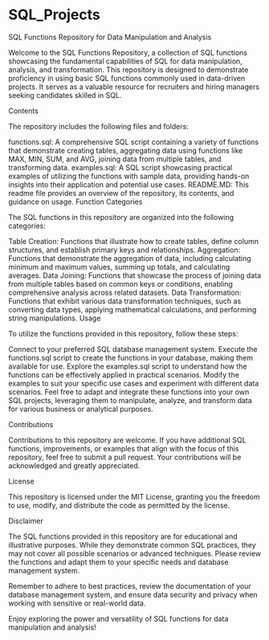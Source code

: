 # SQL_Projects
SQL Functions Repository for Data Manipulation and Analysis

Welcome to the SQL Functions Repository, a collection of SQL functions showcasing the fundamental capabilities of SQL for data manipulation, analysis, and transformation. This repository is designed to demonstrate proficiency in using basic SQL functions commonly used in data-driven projects. It serves as a valuable resource for recruiters and hiring managers seeking candidates skilled in SQL.

Contents

The repository includes the following files and folders:

functions.sql: A comprehensive SQL script containing a variety of functions that demonstrate creating tables, aggregating data using functions like MAX, MIN, SUM, and AVG, joining data from multiple tables, and transforming data.
examples.sql: A SQL script showcasing practical examples of utilizing the functions with sample data, providing hands-on insights into their application and potential use cases.
README.MD: This readme file provides an overview of the repository, its contents, and guidance on usage.
Function Categories

The SQL functions in this repository are organized into the following categories:

Table Creation: Functions that illustrate how to create tables, define column structures, and establish primary keys and relationships.
Aggregation: Functions that demonstrate the aggregation of data, including calculating minimum and maximum values, summing up totals, and calculating averages.
Data Joining: Functions that showcase the process of joining data from multiple tables based on common keys or conditions, enabling comprehensive analysis across related datasets.
Data Transformation: Functions that exhibit various data transformation techniques, such as converting data types, applying mathematical calculations, and performing string manipulations.
Usage

To utilize the functions provided in this repository, follow these steps:

Connect to your preferred SQL database management system.
Execute the functions.sql script to create the functions in your database, making them available for use.
Explore the examples.sql script to understand how the functions can be effectively applied in practical scenarios. Modify the examples to suit your specific use cases and experiment with different data scenarios.
Feel free to adapt and integrate these functions into your own SQL projects, leveraging them to manipulate, analyze, and transform data for various business or analytical purposes.

Contributions

Contributions to this repository are welcome. If you have additional SQL functions, improvements, or examples that align with the focus of this repository, feel free to submit a pull request. Your contributions will be acknowledged and greatly appreciated.

License

This repository is licensed under the MIT License, granting you the freedom to use, modify, and distribute the code as permitted by the license.

Disclaimer

The SQL functions provided in this repository are for educational and illustrative purposes. While they demonstrate common SQL practices, they may not cover all possible scenarios or advanced techniques. Please review the functions and adapt them to your specific needs and database management system.

Remember to adhere to best practices, review the documentation of your database management system, and ensure data security and privacy when working with sensitive or real-world data.

Enjoy exploring the power and versatility of SQL functions for data manipulation and analysis!


